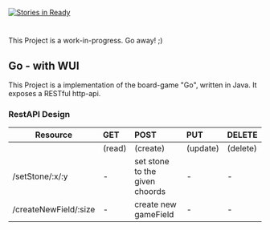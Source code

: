 [![Stories in Ready](https://badge.waffle.io/michaelknoch/de.htwg.wt.go.png?label=ready&title=Ready)](https://waffle.io/michaelknoch/de.htwg.wt.go)
# 
This Project is a work-in-progress. Go away! ;)

## Go - with WUI
This Project is a implementation of the board-game "Go", written in Java.
It exposes a RESTful http-api.

### RestAPI Design
| Resource | GET | POST | PUT | DELETE |
| ------------- |:-------------| :----- |:----- | :-----|
|| (read) | (create) | (update) | (delete)  |
|/setStone/:x/:y| - | set stone to the given choords | - | -  |
|/createNewField/:size| - | create new gameField | - | -  |

